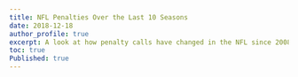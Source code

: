 ```yaml
---
title: NFL Penalties Over the Last 10 Seasons
date: 2018-12-18
author_profile: true
excerpt: A look at how penalty calls have changed in the NFL since 2008
toc: true
Published: true
---
```

